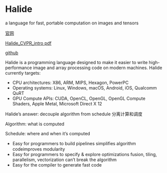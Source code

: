 # Halide
a language for fast, portable computation on images and tensors

[官网](https://halide-lang.org/)

[Halide_CVPR_intro pdf](https://halide-lang.org/assets/lectures/Halide_CVPR_intro.pdf)

[github](https://github.com/halide/Halide)

Halide is a programming language designed to make it easier to write high-performance image and array processing code on modern machines. Halide currently targets: 
* CPU architectures: X86, ARM, MIPS, Hexagon, PowerPC
* Operating systems: Linux, Windows, macOS, Android, iOS, Qualcomm QuRT
* GPU Compute APIs: CUDA, OpenCL, OpenGL, OpenGL Compute Shaders, Apple Metal, Microsoft Direct X 12


Halide’s answer: decouple algorithm from schedule 分离计算和调度

Algorithm: what is computed  

Schedule: where and when it’s computed 
 
* Easy for programmers to build pipelines simpliﬁes algorithm codeimproves modularity
* Easy for programmers to specify & explore optimizations fusion, tiling, parallelism, vectorization can’t break the algorithm
* Easy for the compiler to generate fast code
